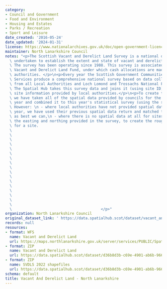 ```yaml
---
category:
- Council and Government
- Food and Environment
- Housing and Estates
- Parks / Recreation
- Sport and Leisure
date_created: '2016-05-24'
date_updated: '2024-01-31'
license: https://www.nationalarchives.gov.uk/doc/open-government-licence/version/3/
maintainer: North Lanarkshire Council
notes: "<p>The Scottish Vacant and Derelict Land Survey is a national data collection\
  \ undertaken to establish the extent and state of vacant and derelict land in Scotland.\
  \ The survey has been operating since 1988. This survey is associated with the Scottish\
  \ Vacant and Derelict Land Fund, under which cash allocations are made to local\
  \ authorities. </p>\n<p>Every year the Scottish Government Communities Analytical\
  \ Services produce a comprehensive national survey based on data collected and processed\
  \ from all Local Authorities and Loch Lomond and Trossachs National Park Authority.\
  \ The Spatial Hub takes this survey data and joins it (using site ID) to the polygon\
  \ site information provided by local authorities.</p>\n<p>To create this dataset\
  \ we have taken all of the spatial data provided by councils for the current survey\
  \ year and combined it to this year's statistical survey (using the site reference).\
  \ However: \n - where local authorities have not provided spatial data for the current\
  \ year, we have used their previous spatial data return and matched the survey data\
  \ as best we can,\n - where there is no spatial data at all for sites we have buffered\
  \ the easting and northing provided in the survey, to create the rough polygon area\
  \ for a site.                                                                  \
  \                                                                              \
  \                                                                              \
  \                                                                              \
  \                                                                              \
  \                                                                              \
  \                                                                              \
  \                                                                              \
  \                                                                              \
  \                                                                              \
  \                                                                              \
  \                                                                              \
  \                                                                              \
  \                                                                              \
  \                                                                              \
  \                                                                              \
  \                                                                              \
  \                                                                              \
  \                                        </p>"
organization: North Lanarkshire Council
original_dataset_link: ' https://data.spatialhub.scot/dataset/vacant_and_derelict_land-nl'
records: null
resources:
- format: WFS
  name: Vacant and Derelict Land
  url: https://maps.northlanarkshire.gov.uk/server/services/PUBLIC/SpatialHubLayers/MapServer/WFSServer?request=GetCapabilities&service=WFS
- format: ZIP
  name: Vacant and Derelict Land
  url: https://data.spatialhub.scot/dataset/d36b8d3b-c69e-4901-ab6b-966c9192b3d9/resource/8cac2aea-c107-40fe-9e5c-2650dffecf2c/download/northlanarkshire_2021.zip
- format: ZIP
  name: SVDLS 2022 shapefiles
  url: https://data.spatialhub.scot/dataset/d36b8d3b-c69e-4901-ab6b-966c9192b3d9/resource/4a641861-68af-4b66-8323-3356167347de/download/north-lanarkshire.zip
schema: default
title: Vacant And Derelict Land - North Lanarkshire
---
```

